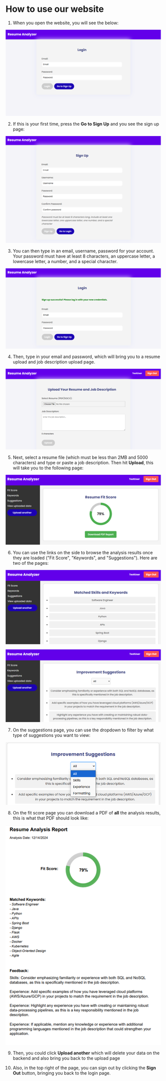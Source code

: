 # How to use our website
1. When you open the website, you will see the below:

![Login page](/docs/images/loginpage.png)

2. If this is your first time, press the **Go to Sign Up** and you see the sign up page:

![Sign Up page](/docs/images/signuppage.png)

3. You can then type in an email, username, password for your account. Your password must have at least 8 characters, an uppercase letter, a lowercase letter, a number, and a special character.

![Signed up](/docs/images/signedup.png)

4. Then, type in your email and password, which will bring you to a resume upload and job description upload page.

![Resume and Job Page](/docs/images/resumeandjobpage.png)

5. Next, select a resume file (which must be less than 2MB and 5000 characters) and type or paste a job description. Then hit **Upload**, this will take you to the following page:

![Fit Score Page](/docs/images/fitscore.png)

6. You can use the links on the side to browse the analysis results once they are loaded ("Fit Score", "Keywords", and "Suggestions"). Here are two of the pages:

![Keywords Page](/docs/images/keywords.png)

![Suggestions Page](/docs/images/suggestions.png)

7. On the suggestions page, you can use the dropdown to filter by what type of suggestions you want to view:

![Suggestions Page 2](/docs/images/suggestions2.png)

8. On the fit score page you can download a PDF of **all** the analysis results, this is what that PDF should look like:

![PDF Example](/docs/images/pdfexample.png)

9. Then, you could click **Upload another** which will delete your data on the backend and also bring you back to the upload page

10. Also, in the top right of the page, you can sign out by clicking the **Sign Out** button, bringing you back to the login page.
